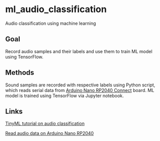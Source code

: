 # ml_audio_classification
 Audio classification using machine learning

## Goal
Record audio samples and their labels and use them to train ML model using TensorFlow.

## Methods
Sound samples are recorded with respective labels using Python script, which reads serial data from [Arduino Nano RP2040 Connect](https://docs.arduino.cc/hardware/nano-rp2040-connect) board. ML model is trained using TensorFlow via Jupyter notebook.

## Links
[TinyML tutorial on audio classification](https://blog.tensorflow.org/2021/09/TinyML-Audio-for-everyone.html)

[Read audio data on Arduino Nano RP2040](https://docs.arduino.cc/tutorials/nano-rp2040-connect/rp2040-microphone-basics)